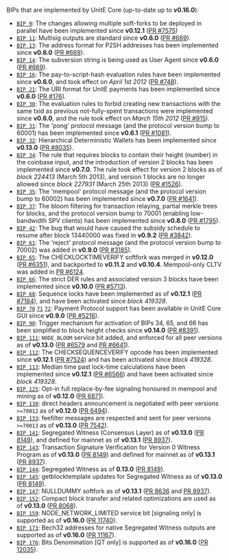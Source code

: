 BIPs that are implemented by UnitE Core (up-to-date up to **v0.16.0**):

* [`BIP 9`](https://github.com/unite/bips/blob/master/bip-0009.mediawiki): The changes allowing multiple soft-forks to be deployed in parallel have been implemented since **v0.12.1**  ([PR #7575](https://github.com/unite/unite/pull/7575))
* [`BIP 11`](https://github.com/unite/bips/blob/master/bip-0011.mediawiki): Multisig outputs are standard since **v0.6.0** ([PR #669](https://github.com/unite/unite/pull/669)).
* [`BIP 13`](https://github.com/unite/bips/blob/master/bip-0013.mediawiki): The address format for P2SH addresses has been implemented since **v0.6.0** ([PR #669](https://github.com/unite/unite/pull/669)).
* [`BIP 14`](https://github.com/unite/bips/blob/master/bip-0014.mediawiki): The subversion string is being used as User Agent since **v0.6.0** ([PR #669](https://github.com/unite/unite/pull/669)).
* [`BIP 16`](https://github.com/unite/bips/blob/master/bip-0016.mediawiki): The pay-to-script-hash evaluation rules have been implemented since **v0.6.0**, and took effect on *April 1st 2012* ([PR #748](https://github.com/unite/unite/pull/748)).
* [`BIP 21`](https://github.com/unite/bips/blob/master/bip-0021.mediawiki): The URI format for UnitE payments has been implemented since **v0.6.0** ([PR #176](https://github.com/unite/unite/pull/176)).
* [`BIP 30`](https://github.com/unite/bips/blob/master/bip-0030.mediawiki): The evaluation rules to forbid creating new transactions with the same txid as previous not-fully-spent transactions were implemented since **v0.6.0**, and the rule took effect on *March 15th 2012* ([PR #915](https://github.com/unite/unite/pull/915)).
* [`BIP 31`](https://github.com/unite/bips/blob/master/bip-0031.mediawiki): The 'pong' protocol message (and the protocol version bump to 60001) has been implemented since **v0.6.1** ([PR #1081](https://github.com/unite/unite/pull/1081)).
* [`BIP 32`](https://github.com/unite/bips/blob/master/bip-0032.mediawiki): Hierarchical Deterministic Wallets has been implemented since **v0.13.0** ([PR #8035](https://github.com/unite/unite/pull/8035)).
* [`BIP 34`](https://github.com/unite/bips/blob/master/bip-0034.mediawiki): The rule that requires blocks to contain their height (number) in the coinbase input, and the introduction of version 2 blocks has been implemented since **v0.7.0**. The rule took effect for version 2 blocks as of *block 224413* (March 5th 2013), and version 1 blocks are no longer allowed since *block 227931* (March 25th 2013) ([PR #1526](https://github.com/unite/unite/pull/1526)).
* [`BIP 35`](https://github.com/unite/bips/blob/master/bip-0035.mediawiki): The 'mempool' protocol message (and the protocol version bump to 60002) has been implemented since **v0.7.0** ([PR #1641](https://github.com/unite/unite/pull/1641)).
* [`BIP 37`](https://github.com/unite/bips/blob/master/bip-0037.mediawiki): The bloom filtering for transaction relaying, partial merkle trees for blocks, and the protocol version bump to 70001 (enabling low-bandwidth SPV clients) has been implemented since **v0.8.0** ([PR #1795](https://github.com/unite/unite/pull/1795)).
* [`BIP 42`](https://github.com/unite/bips/blob/master/bip-0042.mediawiki): The bug that would have caused the subsidy schedule to resume after block 13440000 was fixed in **v0.9.2** ([PR #3842](https://github.com/unite/unite/pull/3842)).
* [`BIP 61`](https://github.com/unite/bips/blob/master/bip-0061.mediawiki): The 'reject' protocol message (and the protocol version bump to 70002) was added in **v0.9.0** ([PR #3185](https://github.com/unite/unite/pull/3185)).
* [`BIP 65`](https://github.com/unite/bips/blob/master/bip-0065.mediawiki): The CHECKLOCKTIMEVERIFY softfork was merged in **v0.12.0** ([PR #6351](https://github.com/unite/unite/pull/6351)), and backported to **v0.11.2** and **v0.10.4**. Mempool-only CLTV was added in [PR #6124](https://github.com/unite/unite/pull/6124).
* [`BIP 66`](https://github.com/unite/bips/blob/master/bip-0066.mediawiki): The strict DER rules and associated version 3 blocks have been implemented since **v0.10.0** ([PR #5713](https://github.com/unite/unite/pull/5713)).
* [`BIP 68`](https://github.com/unite/bips/blob/master/bip-0068.mediawiki): Sequence locks have been implemented as of **v0.12.1**  ([PR #7184](https://github.com/unite/unite/pull/7184)), and have been activated since *block 419328*.
* [`BIP 70`](https://github.com/unite/bips/blob/master/bip-0070.mediawiki) [`71`](https://github.com/unite/bips/blob/master/bip-0071.mediawiki) [`72`](https://github.com/unite/bips/blob/master/bip-0072.mediawiki): Payment Protocol support has been available in UnitE Core GUI since **v0.9.0** ([PR #5216](https://github.com/unite/unite/pull/5216)).
* [`BIP 90`](https://github.com/unite/bips/blob/master/bip-0090.mediawiki): Trigger mechanism for activation of BIPs 34, 65, and 66 has been simplified to block height checks since **v0.14.0** ([PR #8391](https://github.com/unite/unite/pull/8391)).
* [`BIP 111`](https://github.com/unite/bips/blob/master/bip-0111.mediawiki): `NODE_BLOOM` service bit added, and enforced for all peer versions as of **v0.13.0** ([PR #6579](https://github.com/unite/unite/pull/6579) and [PR #6641](https://github.com/unite/unite/pull/6641)).
* [`BIP 112`](https://github.com/unite/bips/blob/master/bip-0112.mediawiki): The CHECKSEQUENCEVERIFY opcode has been implemented since **v0.12.1** ([PR #7524](https://github.com/unite/unite/pull/7524)) and has been activated since *block 419328*.
* [`BIP 113`](https://github.com/unite/bips/blob/master/bip-0113.mediawiki): Median time past lock-time calculations have been implemented since **v0.12.1** ([PR #6566](https://github.com/unite/unite/pull/6566)) and have been activated since *block 419328*.
* [`BIP 125`](https://github.com/unite/bips/blob/master/bip-0125.mediawiki): Opt-in full replace-by-fee signaling honoured in mempool and mining as of **v0.12.0** ([PR 6871](https://github.com/unite/unite/pull/6871)).
* [`BIP 130`](https://github.com/unite/bips/blob/master/bip-0130.mediawiki): direct headers announcement is negotiated with peer versions `>=70012` as of **v0.12.0** ([PR 6494](https://github.com/unite/unite/pull/6494)).
* [`BIP 133`](https://github.com/unite/bips/blob/master/bip-0133.mediawiki): feefilter messages are respected and sent for peer versions `>=70013` as of **v0.13.0** ([PR 7542](https://github.com/unite/unite/pull/7542)).
* [`BIP 141`](https://github.com/unite/bips/blob/master/bip-0141.mediawiki): Segregated Witness (Consensus Layer) as of **v0.13.0** ([PR 8149](https://github.com/unite/unite/pull/8149)), and defined for mainnet as of **v0.13.1** ([PR 8937](https://github.com/unite/unite/pull/8937)).
* [`BIP 143`](https://github.com/unite/bips/blob/master/bip-0143.mediawiki): Transaction Signature Verification for Version 0 Witness Program as of **v0.13.0** ([PR 8149](https://github.com/unite/unite/pull/8149)) and defined for mainnet as of **v0.13.1** ([PR 8937](https://github.com/unite/unite/pull/8937)).
* [`BIP 144`](https://github.com/unite/bips/blob/master/bip-0144.mediawiki): Segregated Witness as of **0.13.0** ([PR 8149](https://github.com/unite/unite/pull/8149)).
* [`BIP 145`](https://github.com/unite/bips/blob/master/bip-0145.mediawiki): getblocktemplate updates for Segregated Witness as of **v0.13.0** ([PR 8149](https://github.com/unite/unite/pull/8149)).
* [`BIP 147`](https://github.com/unite/bips/blob/master/bip-0147.mediawiki): NULLDUMMY softfork as of **v0.13.1** ([PR 8636](https://github.com/unite/unite/pull/8636) and [PR 8937](https://github.com/unite/unite/pull/8937)).
* [`BIP 152`](https://github.com/unite/bips/blob/master/bip-0152.mediawiki): Compact block transfer and related optimizations are used as of **v0.13.0** ([PR 8068](https://github.com/unite/unite/pull/8068)).
* [`BIP 159`](https://github.com/unite/bips/blob/master/bip-0159.mediawiki): NODE_NETWORK_LIMITED service bit [signaling only] is supported as of **v0.16.0** ([PR 11740](https://github.com/unite/unite/pull/11740)).
* [`BIP 173`](https://github.com/unite/bips/blob/master/bip-0173.mediawiki): Bech32 addresses for native Segregated Witness outputs are supported as of **v0.16.0** ([PR 11167](https://github.com/unite/unite/pull/11167)).
* [`BIP 176`](https://github.com/unite/bips/blob/master/bip-0176.mediawiki): Bits Denomination [QT only] is supported as of **v0.16.0** ([PR 12035](https://github.com/unite/unite/pull/12035)).
